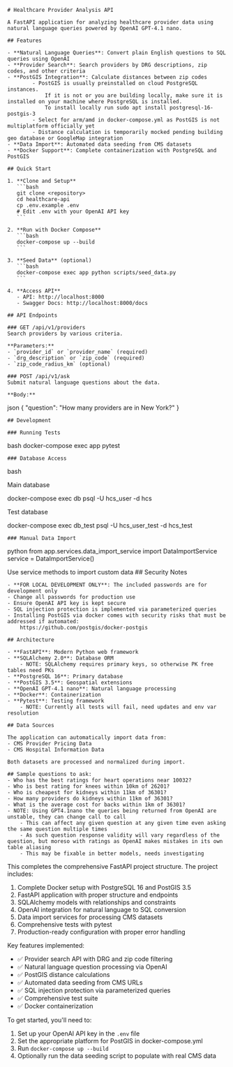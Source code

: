 
    # Healthcare Provider Analysis API
    
    A FastAPI application for analyzing healthcare provider data using natural language queries powered by OpenAI GPT-4.1 nano.
    
    ## Features
    
    - **Natural Language Queries**: Convert plain English questions to SQL queries using OpenAI
    - **Provider Search**: Search providers by DRG descriptions, zip codes, and other criteria
    - **PostGIS Integration**: Calculate distances between zip codes
            - PostGIS is usually preinstalled on cloud PostgreSQL instances.  
                If it is not or you are building locally, make sure it is installed on your machine where PostgreSQL is installed.
                To install locally run sudo apt install postgresql-16-postgis-3
            - Select for arm/amd in docker-compose.yml as PostGIS is not multiplatform officially yet
            - Distance calculation is temporarily mocked pending building geo database or GoogleMap integration
    - **Data Import**: Automated data seeding from CMS datasets
    - **Docker Support**: Complete containerization with PostgreSQL and PostGIS

    ## Quick Start
    
    1. **Clone and Setup**
       ```bash
       git clone <repository>
       cd healthcare-api
       cp .env.example .env
       # Edit .env with your OpenAI API key
       ```
    
    2. **Run with Docker Compose**
       ```bash
       docker-compose up --build
       ```
    
    3. **Seed Data** (optional)
       ```bash
       docker-compose exec app python scripts/seed_data.py
       ```
    
    4. **Access API**
       - API: http://localhost:8000
       - Swagger Docs: http://localhost:8000/docs
    
    ## API Endpoints
    
    ### GET /api/v1/providers
    Search providers by various criteria.
    
    **Parameters:**
    - `provider_id` or `provider_name` (required)
    - `drg_description` or `zip_code` (required)
    - `zip_code_radius_km` (optional)
    
    ### POST /api/v1/ask
    Submit natural language questions about the data.
    
    **Body:**

json
{
"question": "How many providers are in New York?"
}

    ## Development
    
    ### Running Tests

bash
docker-compose exec app pytest

    ### Database Access

bash

Main database

docker-compose exec db psql -U hcs_user -d hcs

Test database

docker-compose exec db_test psql -U hcs_user_test -d hcs_test

    ### Manual Data Import

python
from app.services.data_import_service import DataImportService
service = DataImportService()

Use service methods to import custom data
    ## Security Notes
    
    - **FOR LOCAL DEVELOPMENT ONLY**: The included passwords are for development only
    - Change all passwords for production use
    - Ensure OpenAI API key is kept secure
    - SQL injection protection is implemented via parameterized queries
    - Installing PostGIS via docker comes with security risks that must be addressed if automated:
        https://github.com/postgis/docker-postgis
    
    ## Architecture
    
    - **FastAPI**: Modern Python web framework
    - **SQLAlchemy 2.0**: Database ORM
        - NOTE: SQLAlchemy requires primary keys, so otherwise PK free tables need PKs
    - **PostgreSQL 16**: Primary database
    - **PostGIS 3.5**: Geospatial extensions
    - **OpenAI GPT-4.1 nano**: Natural language processing
    - **Docker**: Containerization
    - **Pytest**: Testing framework
        - NOTE: Currently all tests will fail, need updates and env var resolution
    
    ## Data Sources
    
    The application can automatically import data from:
    - CMS Provider Pricing Data
    - CMS Hospital Information Data
    
    Both datasets are processed and normalized during import.

    ## Sample questions to ask:
    - Who has the best ratings for heart operations near 10032?
    - Who is best rating for knees within 10km of 26201?
    - Who is cheapest for kidneys within 11km of 36301?
    - How many providers do kidneys within 11km of 36301?
    - What is the average cost for backs within 1km of 36301?
    - NOTE: Using GPT4.1nano the queries being returned from OpenAI are unstable, they can change call to call
        - This can affect any given question at any given time even asking the same question multiple times
        - As such question response validity will vary regardless of the question, but moreso with ratings as OpenAI makes mistakes in its own table aliasing
        - This may be fixable in better models, needs investigating

This completes the comprehensive FastAPI project structure. The project includes:

1. Complete Docker setup with PostgreSQL 16 and PostGIS 3.5
2. FastAPI application with proper structure and endpoints
3. SQLAlchemy models with relationships and constraints
4. OpenAI integration for natural language to SQL conversion
5. Data import services for processing CMS datasets
6. Comprehensive tests with pytest
7. Production-ready configuration with proper error handling

Key features implemented:

- ✅ Provider search API with DRG and zip code filtering
- ✅ Natural language question processing via OpenAI
- ✅ PostGIS distance calculations
- ✅ Automated data seeding from CMS URLs
- ✅ SQL injection protection via parameterized queries
- ✅ Comprehensive test suite
- ✅ Docker containerization

To get started, you'll need to:

1. Set up your OpenAI API key in the `.env` file
2. Set the appropriate platform for PostGIS in docker-compose.yml
2. Run `docker-compose up --build`
3. Optionally run the data seeding script to populate with real CMS data